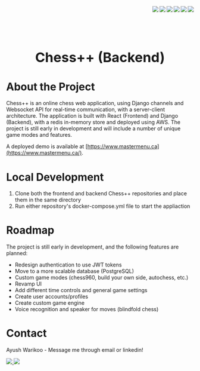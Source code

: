 <div>
  <img align="right" src="https://img.shields.io/badge/Amazon_AWS-FF9900?style=for-the-badge&logo=amazonaws&logoColor=white" />
  <img align="right" src="https://img.shields.io/badge/docker-%230db7ed.svg?style=for-the-badge&logo=docker&logoColor=white" />
  <img align="right" src="https://img.shields.io/badge/react-%2320232a.svg?style=for-the-badge&logo=react&logoColor=%2361DAFB" />
  <img align="right" src="https://img.shields.io/badge/JavaScript-323330?style=for-the-badge&logo=javascript&logoColor=F7DF1E" />
    <img align="right" src="https://img.shields.io/badge/django-%23092E20.svg?style=for-the-badge&logo=django&logoColor=white" />
  <img align="right" src="https://img.shields.io/badge/Python-14354C?style=for-the-badge&logo=python&logoColor=white" />
</div>

</br></br></br>

<div align="center">
  <h1 style="font-size:36px;"> Chess++ (Backend)</h1>
</div>

# About the Project

Chess++ is an online chess web application, using Django channels and Websocket API for real-time communication, with a server-client architecture. The application is built with React (Frontend) and Django (Backend), with a redis in-memory store and deployed using AWS. The project is still early in development and will include a number of unique game modes and features.

A deployed demo is available at [https://www.mastermenu.ca](https://www.mastermenu.ca/).

# Local Development

1. Clone both the frontend and backend Chess++ repositories and place them in the same directory
2. Run either repository's docker-compose.yml file to start the appliaction

# Roadmap

The project is still early in development, and the following features are planned:

- Redesign authentication to use JWT tokens
- Move to a more scalable database (PostgreSQL)
- Custom game modes (chess960, build your own side, autochess, etc.)
- Revamp UI
- Add different time controls and general game settings
- Create user accounts/profiles
- Create custom game engine
- Voice recognition and speaker for moves (blindfold chess)

# Contact

Ayush Warikoo - Message me through email or linkedin!

<a href="ayush.warikoo77@gmail.com">
  <img src="https://img.shields.io/badge/Gmail-D14836?style=for-the-badge&logo=gmail&logoColor=white" />
<a href="https://www.linkedin.com/in/ayushwarikoo">
  <img src="https://img.shields.io/badge/linkedin-%230077B5.svg?&style=for-the-badge&logo=linkedin&logoColor=white" />
